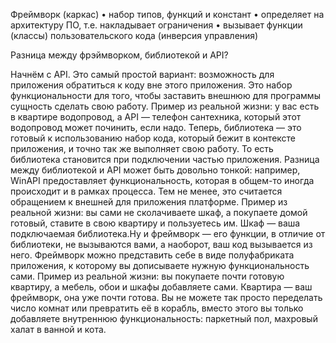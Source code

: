Фреймворк (каркас)
• набор типов, функций и констант
• определяет на архитектуру ПО, т.е. накладывает ограничения 
• вызывает функции (классы) пользовательского кода (инверсия управления)

Разница между фрэймворком, библиотекой и API?

Начнём с API. Это самый простой вариант: возможность для приложения обратиться к коду вне этого приложения. Это набор функциональности для того, чтобы заставить внешнюю для программы сущность сделать свою работу.
Пример из реальной жизни: у вас есть в квартире водопровод, а API — телефон сантехника, который этот водопровод может починить, если надо.
Теперь, библиотека — это готовый к использованию набор кода, который бежит в контексте приложения, и точно так же выполняет свою работу. То есть библиотека становится при подключении частью приложения. Разница между библиотекой и API может быть довольно тонкой: например, WinAPI предоставляет функциональность, которая в общем-то иногда происходит и в рамках процесса. Тем не менее, это считается обращением к внешней для приложения платформе.
Пример из реальной жизни: вы сами не сколачиваете шкаф, а покупаете домой готовый, ставите в свою квартиру и пользуетесь им. Шкаф — ваша подключаемая библиотека.Ну и фреймворк — его функции, в отличие от библиотеки, не вызываются вами, а наоборот, ваш код вызывается из него. Фреймворк можно представить себе в виде полуфабриката приложения, к которому вы дописываете нужную функциональность сами.
Пример из реальной жизни: вы покупаете почти готовую квартиру, а мебель, обои и шкафы добавляете сами. Квартира — ваш фреймворк, она уже почти готова. Вы не можете так просто переделать число комнат или превратить её в корабль, вместо этого вы только добавляете внутреннюю функциональность: паркетный пол, махровый халат в ванной и кота.